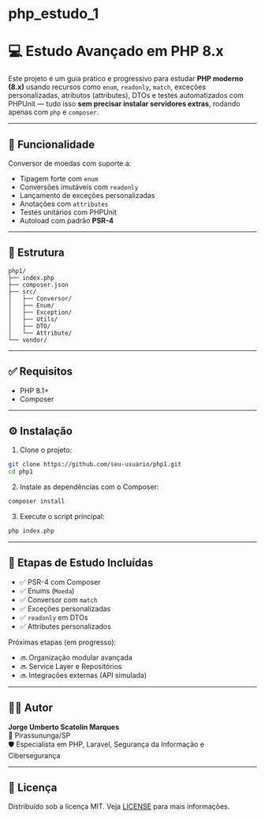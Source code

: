
# php_estudo_1
# 💻 Estudo Avançado em PHP 8.x

Este projeto é um guia prático e progressivo para estudar **PHP moderno (8.x)** usando recursos como `enum`, `readonly`, `match`, exceções personalizadas, atributos (attributes), DTOs e testes automatizados com PHPUnit — tudo isso **sem precisar instalar servidores extras**, rodando apenas com `php` e `composer`.

---

## 🚀 Funcionalidade

Conversor de moedas com suporte a:

- Tipagem forte com `enum`
- Conversões imutáveis com `readonly`
- Lançamento de exceções personalizadas
- Anotações com `attributes`
- Testes unitários com PHPUnit
- Autoload com padrão **PSR-4**

---

## 📁 Estrutura

```
php1/
├── index.php
├── composer.json
├── src/
│   ├── Conversor/
│   ├── Enum/
│   ├── Exception/
│   ├── Utils/
│   ├── DTO/
│   └── Attribute/
└── vendor/
```

---

## ✅ Requisitos

- PHP 8.1+
- Composer

---

## ⚙️ Instalação

1. Clone o projeto:

```bash
git clone https://github.com/seu-usuario/php1.git
cd php1
```

2. Instale as dependências com o Composer:

```bash
composer install
```

3. Execute o script principal:

```bash
php index.php
```

---

## 🧠 Etapas de Estudo Incluídas

- ✅ PSR-4 com Composer
- ✅ Enums (`Moeda`)
- ✅ Conversor com `match`
- ✅ Exceções personalizadas
- ✅ `readonly` em DTOs
- ✅ Attributes personalizados


Próximas etapas (em progresso):

- 🔜 Organização modular avançada
- 🔜 Service Layer e Repositórios
- 🔜 Integrações externas (API simulada)

---

## 👨‍💻 Autor

**Jorge Umberto Scatolin Marques**  
📍 Pirassununga/SP  
🛡️ Especialista em PHP, Laravel, Segurança da Informação e Cibersegurança  

---

## 📝 Licença

Distribuído sob a licença MIT. Veja [LICENSE](LICENSE) para mais informações.
